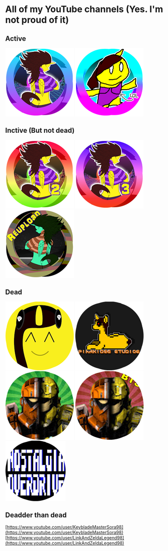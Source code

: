 # All of my YouTube channels (Yes. I'm not proud of it)
## Active
[![pika](/assets/img/@pikakid98.png)](https://youtube.com/@pikakid98)
[![pikash](/assets/img/@pikakid98-shorts.png)](https://youtube.com/@pikakid98-shorts)

## Inctive (But not dead)
[![pika2](/assets/img/@pikakid98-alt.png)](https://youtube.com/@pikakid98-alt)
[![pika3](/assets/img/@pikakid98-streams.png)](https://youtube.com/@pikakid98-streams)
[![pika3](/assets/img/@pikakid98-archive.png)](https://youtube.com/@pikakid98-archive)

## Dead
[![pikamus](/assets/img/@pikakid98-music.png)](https://youtube.com/@pikakid98-music)
[![ps](/assets/img/@pikakid98studios.png)](https://youtube.com/@pikakid98studios)
[![bfts](/assets/img/bfts.png)](https://youtube.com/@battlefortheserver586)
[![bts](/assets/img/bts.png)](https://youtube.com/@behindtheserver5654)
[![no](/assets/img/no.png)](https://www.youtube.com/@nostalgiaoverdrive7785)

## Deadder than dead
[https://www.youtube.com/user/KeybladeMasterSora98](https://www.youtube.com/user/KeybladeMasterSora98)
[https://www.youtube.com/user/LinkAndZeldaLegend98](https://www.youtube.com/user/LinkAndZeldaLegend98)
